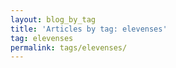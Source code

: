```yaml
---
layout: blog_by_tag
title: 'Articles by tag: elevenses'
tag: elevenses
permalink: tags/elevenses/
---
```

